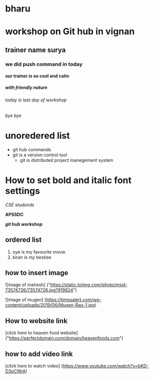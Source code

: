 # bharu
# workshop on Git hub in vignan
## trainer name surya
### we did push command in today
#### our trainer is so cool and calm
##### with friendly nature
###### today is last day of workshop
###### bye bye

# unoredered list
- git hub commands
- git is a version control tool
  -  git is distributed project manegement system
# How to set bold and italic font settings
*CSE studends*
  
 **APSSDC**
  
 ***git hub workshop***
 ## ordered list
 1. oye is my favourite movie
 2. kiran is my bestiee
 ## how to insert image
 ![image  of mahesh] ("https://static.toiimg.com/photo/msid-73574726/73574726.jpg?919824")
 
 ![image of mugen] (https://timesalert.com/wp-content/uploads/2019/06/Mugen-Rao-1.jpg)
 
 ## How to website link
[click here to heaven food website] ("https://perfectdomain.com/domain/heavenfoods.com")

## how to add video link
[click here to watch video] (https://www.youtube.com/watch?v=bKD-D3pCWrA)
 
